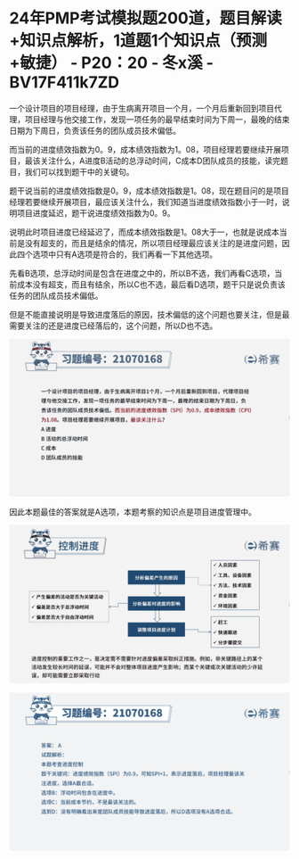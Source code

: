 # 24年PMP考试模拟题200道，题目解读+知识点解析，1道题1个知识点（预测+敏捷） - P20：20 - 冬x溪 - BV17F411k7ZD

一个设计项目的项目经理，由于生病离开项目一个月，一个月后重新回到项目代理，项目经理与他交接工作，发现一项任务的最早结束时间为下周一，最晚的结束日期为下周日，负责该任务的团队成员技术偏低。

而当前的进度绩效指数为0。9，成本绩效指数为1。08，项目经理若要继续开展项目，最该关注什么，A进度B活动的总浮动时间，C成本D团队成员的技能，读完题目，我们可以找到题干中的关键句。

题干说当前的进度绩效指数是0。9，成本绩效指数是1。08，现在题目问的是项目经理若要继续开展项目，最应该关注什么，我们知道当进度绩效指数小于一时，说明项目进度延迟，题干说进度绩效指数为0。9。

说明此时项目进度已经延迟了，而成本绩效指数是1。08大于一，也就是说成本当前是没有超支的，而且是结余的情况，所以项目经理最应该关注的是进度问题，因此四个选项中只有A选项是符合的，我们再看一下其他选项。

先看B选项，总浮动时间是包含在进度之中的，所以B不选，我们再看C选项，当前成本没有超支，而且有结余，所以C也不选，最后看D选项，题干只是说负责该任务的团队成员技术偏低。

但是不能直接说明是导致进度落后的原因，技术偏低的这个问题也要关注，但是最需要关注的还是进度已经落后的，这个问题，所以D也不选。



![](img/72b65d5ec5ad9d977c9719d08c2ece93_1.png)

因此本题最佳的答案就是A选项，本题考察的知识点是项目进度管理中。

![](img/72b65d5ec5ad9d977c9719d08c2ece93_3.png)

![](img/72b65d5ec5ad9d977c9719d08c2ece93_4.png)